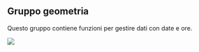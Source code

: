 ## Gruppo geometria

Questo gruppo contiene funzioni per gestire dati con date e ore.

<img src="/img/data_e_ora/gruppo_data_e_ora.png">
